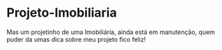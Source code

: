 # Projeto-Imobiliaria
Mas um projetinho de uma Imobiliária, ainda está em manutenção, quem puder da umas dica sobre meu projeto fico feliz!
